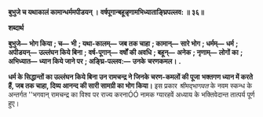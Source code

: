 **बुभुजे च यथाकालं कामान्धर्ममपीडयन् ।** **वर्षपूगान्बहून्नृणामभिध्याताङ्घ्रिपल्लव: ॥ ३६॥** 

**शब्दार्थ** 

**बुभुजे—** **भोग किया** **; च—** **भी** **; यथा-कालम्—** **जब तक चाहा** **; कामान्—** **सारे भोग** **; धर्मम्—** **धर्म** **; अपीडयन्—** **उल्लंघन किये बिना** **;** **वर्ष-पूगान्—** **वर्षों की अवधि** **; बहून्—** **अनेक** **; नृणाम्—** **लोगों का** **; अभिध्यात—** **ध्यान किये जाने पर** **; अङ्घ्रि-पल्लव:—** **उनके** **चरणकमल।** **.** 

**धर्म के सिद्धान्तों का उल्लंघन किये बिना उन रामचन्द्र ने जिनके चरण-कमलों की पूजा** **भक्तगण ध्यान में करते हैं, जब तक चाहा, दिव्य आनन्द की सारी सामग्री का भोग किया।** इस प्रकार *श्रीमद्भागवत* के नवम स्कन्ध के अन्तर्गत ''भगवान् रामचन्द्र का विश्व पर राज्य करनाÓÓ नामक ग्यारहवें अध्याय के भक्तिवेदान्त तात्पर्य पूर्ण हुए। 